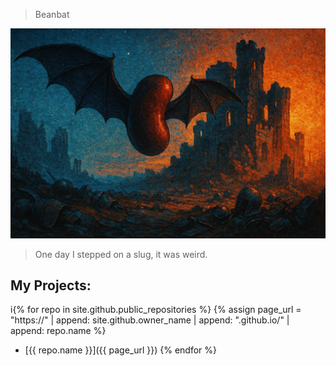 > Beanbat

![beanbat](/files/beanbatGPT.png)

> One day I stepped on a slug, it was weird.

##  My Projects:
i{% for repo in site.github.public_repositories %}
{% assign page_url = "https://" | append: site.github.owner_name | append: ".github.io/" | append: repo.name %}
- [{{ repo.name }}]({{ page_url }})
{% endfor %}
